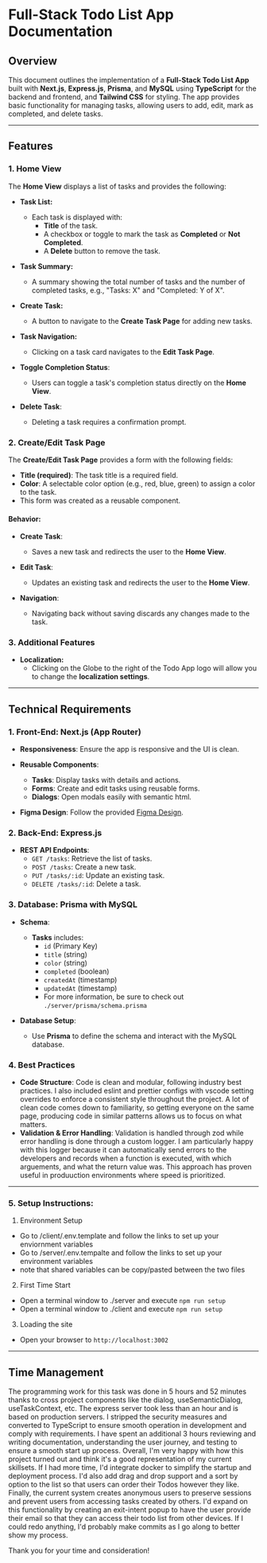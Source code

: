 # Full-Stack Todo List App Documentation

## Overview

This document outlines the implementation of a **Full-Stack Todo List App** built with **Next.js**, **Express.js**, **Prisma**, and **MySQL** using **TypeScript** for the backend and frontend, and **Tailwind CSS** for styling. The app provides basic functionality for managing tasks, allowing users to add, edit, mark as completed, and delete tasks.

---

## Features

### 1. **Home View**

The **Home View** displays a list of tasks and provides the following:

- **Task List:**
  - Each task is displayed with:
    - **Title** of the task.
    - A checkbox or toggle to mark the task as **Completed** or **Not Completed**.
    - A **Delete** button to remove the task.
  
- **Task Summary:**
  - A summary showing the total number of tasks and the number of completed tasks, e.g., "Tasks: X" and "Completed: Y of X".

- **Create Task:**
  - A button to navigate to the **Create Task Page** for adding new tasks.

- **Task Navigation:**
  - Clicking on a task card navigates to the **Edit Task Page**.

- **Toggle Completion Status**:
  - Users can toggle a task's completion status directly on the **Home View**.
  
- **Delete Task**:
  - Deleting a task requires a confirmation prompt.

### 2. **Create/Edit Task Page**

The **Create/Edit Task Page** provides a form with the following fields:

- **Title (required)**: The task title is a required field.
- **Color**: A selectable color option (e.g., red, blue, green) to assign a color to the task.
- This form was created as a reusable component.

#### Behavior:
- **Create Task**:
  - Saves a new task and redirects the user to the **Home View**.
  
- **Edit Task**:
  - Updates an existing task and redirects the user to the **Home View**.

- **Navigation**:
  - Navigating back without saving discards any changes made to the task.

### 3. **Additional Features**

- **Localization:**
  - Clicking on the Globe to the right of the Todo App logo will allow you to change the **localization settings**.

---

## Technical Requirements

### 1. **Front-End**: **Next.js** (App Router)

- **Responsiveness**: Ensure the app is responsive and the UI is clean.
- **Reusable Components**:
  - **Tasks**: Display tasks with details and actions.
  - **Forms**: Create and edit tasks using reusable forms.
  - **Dialogs**: Open modals easily with semantic html.
  
- **Figma Design**: Follow the provided [Figma Design](https://www.figma.com/design/zHgJzVHfhuN720CjjSGRXQ/Todo-App-Test-Task?node-id=0-1&t=dcgTs4OsZGTxsIJj-1).

### 2. **Back-End**: **Express.js**

- **REST API Endpoints**:
  - `GET /tasks`: Retrieve the list of tasks.
  - `POST /tasks`: Create a new task.
  - `PUT /tasks/:id`: Update an existing task.
  - `DELETE /tasks/:id`: Delete a task.

### 3. **Database**: **Prisma** with **MySQL**

- **Schema**:
  - **Tasks** includes:
    - `id` (Primary Key)
    - `title` (string)
    - `color` (string)
    - `completed` (boolean)
    - `createdAt` (timestamp)
    - `updatedAt` (timestamp)
    - For more information, be sure to check out `./server/prisma/schema.prisma`
  
- **Database Setup**:
  - Use **Prisma** to define the schema and interact with the MySQL database.

### 4. **Best Practices**

- **Code Structure**: Code is clean and modular, following industry best practices. I also included eslint and prettier configs with vscode setting overrides to enforce a consistent style throughout the project. A lot of clean code comes down to familiarity, so getting everyone on the same page, producing code in similar patterns allows us to focus on what matters.
- **Validation & Error Handling**: Validation is handled through zod while error handling is done through a custom logger. I am particularly happy with this logger because it can automatically send errors to the developers and records when a function is executed, with which arguements, and what the return value was. This approach has proven useful in produuction environments where speed is prioritized.

---
  
### 5. **Setup Instructions**:
1. Environment Setup
- Go to /client/.env.template and follow the links to set up your enviornment variables
- Go to /server/.env.tempalte and follow the links to set up your environment variables
- note that shared variables can be copy/pasted between the two files

2. First Time Start
- Open a terminal window to ./server and execute `npm run setup`
- Open a terminal window to ./client and execute `npm run setup`

3. Loading the site
- Open your browser to `http://localhost:3002`

---

## Time Management

The programming work for this task was done in 5 hours and 52 minutes thanks to cross project components like the dialog, useSemanticDialog, useTaskContext, etc. The express server took less than an hour and is based on production servers. I stripped the security measures and converted to TypeScript to ensure smooth operation in development and comply with requirements. I have spent an additional 3 hours reviewing and writing documentation, understanding the user journey, and testing to ensure a smooth start up process. Overall, I'm very happy with how this project turned out and think it's a good representation of my current skillsets. If I had more time, I'd integrate docker to simplify the startup and deployment process. I'd also add drag and drop support and a sort by option to the list so that users can order their Todos however they like. Finally, the current system creates anonymous users to preserve sessions and prevent users from accessing tasks created by others. I'd expand on this functionality by creating an exit-intent popup to have the user provide their email so that they can access their todo list from other devices. If I could redo anything, I'd probably make commits as I go along to better show my process.

Thank you for your time and consideration!
